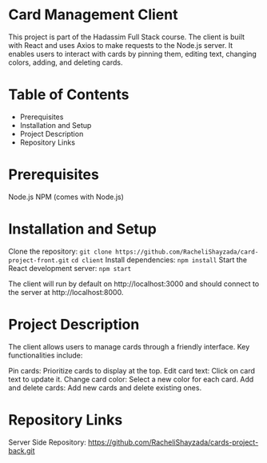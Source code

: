 
# Card Management Client

This project is part of the Hadassim Full Stack course. The client is built with React and uses Axios to make requests to the Node.js server. It enables users to interact with cards by pinning them, editing text, changing colors, adding, and deleting cards.

# Table of Contents

- Prerequisites
- Installation and Setup
- Project Description
- Repository Links

# Prerequisites
Node.js
NPM (comes with Node.js)

# Installation and Setup
Clone the repository:
`git clone https://github.com/RacheliShayzada/card-project-front.git`
`cd client`
Install dependencies:
`npm install`
Start the React development server:
`npm start`

The client will run by default on http://localhost:3000 and should connect to the server at http://localhost:8000.

# Project Description
The client allows users to manage cards through a friendly interface. Key functionalities include:

Pin cards: Prioritize cards to display at the top.
Edit card text: Click on card text to update it.
Change card color: Select a new color for each card.
Add and delete cards: Add new cards and delete existing ones.

# Repository Links
Server Side Repository: https://github.com/RacheliShayzada/cards-project-back.git